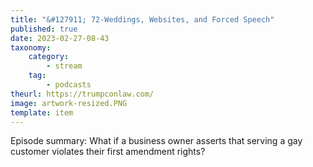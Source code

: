 ```yaml
---
title: "&#127911; 72-Weddings, Websites, and Forced Speech"
published: true
date: 2023-02-27-08-43
taxonomy:
    category:
        - stream
    tag:
        - podcasts
theurl: https://trumpconlaw.com/
image: artwork-resized.PNG
template: item
---
```


Episode summary: What if a business owner asserts that serving a gay customer violates their first amendment rights?
